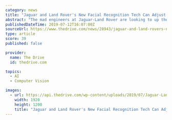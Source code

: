 ```yaml
---
category: news
title: "Jaguar and Land Rover's New Facial Recognition Tech Can Adjust Music or AC if You're Bored, Hot"
abstract: "The mad engineers at Jaguar-Land Rover are looking to up the ante when it comes to facial recognition software. Dr. Steve Iley, JLR’s chief medical officer, claims the automaker is looking to use the tech to tell when drivers are either bored or ..."
publishedDateTime: 2019-07-12T16:07:00Z
sourceUrl: https://www.thedrive.com/news/28943/jaguar-and-land-rovers-new-facial-recognition-tech-can-adjust-music-or-ac-if-youre-bored-hot
type: article
score: 39
published: false

provider:
  name: The Drive
  id: thedrive.com

topics:
  - AI
  - Computer Vision

images:
  - url: https://api.thedrive.com/wp-content/uploads/2019/07/Jaguar-Land-Rover-Facial-Recognition-Tech-July-2019.png
    width: 1920
    height: 1200
    title: "Jaguar and Land Rover's New Facial Recognition Tech Can Adjust Music or AC if You're Bored, Hot"
---
```

